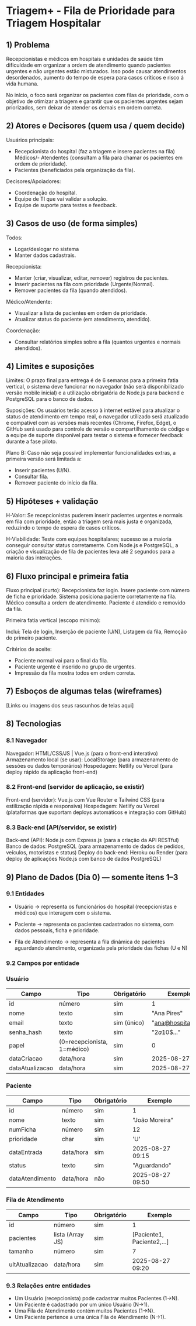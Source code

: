 # Triagem+ - Fila de Prioridade para Triagem Hospitalar


## 1) Problema

 Recepcionistas e médicos em hospitais e unidades de saúde têm dificuldade em organizar a ordem de atendimento quando pacientes urgentes e não urgentes estão misturados. Isso pode causar atendimentos desordenados, aumento do tempo de espera para casos críticos e risco á vida humana.

 No início, o foco será organizar os pacientes com filas de prioridade,  com o objetivo de otimizar a triagem e garantir que os pacientes urgentes sejam priorizados, sem deixar de atender os demais em ordem correta.

## 2) Atores e Decisores (quem usa / quem decide)

Usuários principais: 
- Recepcionista do hospital (faz a triagem e insere pacientes na fila) Médicos/- Atendentes (consultam a fila para chamar os pacientes em ordem de prioridade).
- Pacientes (beneficiados pela organização da fila).

Decisores/Apoiadores: 
- Coordenação do hospital.
- Equipe de TI que vai validar a solução.
- Equipe de suporte para testes e feedback.

## 3) Casos de uso (de forma simples)

Todos: 
- Logar/deslogar no sistema 
- Manter dados cadastrais.

Recepcionista:
- Manter (criar, visualizar, editar, remover) registros de pacientes.
- Inserir pacientes na fila com prioridade (Urgente/Normal).
- Remover pacientes da fila (quando atendidos).

Médico/Atendente:
- Visualizar a lista de pacientes em ordem de prioridade.
- Atualizar status do paciente (em atendimento, atendido).

Coordenação:
- Consultar relatórios simples sobre a fila (quantos urgentes e normais atendidos).

## 4) Limites e suposições

Limites: O prazo final para entrega é de 6 semanas para a primeira fatia vertical, o sistema deve funcionar no navegador (não será disponibilizado versão mobile inicial) e a utilização obrigatória de Node.js para backend e PostgreSQL para o banco de dados. 

Suposições: Os usuários terão acesso à internet estável para atualizar o status de atendimento em tempo real, o navegador utilizado será atualizado e compatível com as versões mais recentes (Chrome, Firefox, Edge), o GitHub será usado para controle de versão e compartilhamento de código e a equipe de suporte disponível para testar o sistema e fornecer feedback durante a fase piloto.

Plano B:
Caso não seja possível implementar funcionalidades extras, a primeira versão será limitada a:
- Inserir pacientes (U/N).
- Consultar fila.
- Remover paciente do início da fila.

## 5) Hipóteses + validação
H-Valor: Se recepcionistas puderem inserir pacientes urgentes e normais em fila com prioridade, então a triagem será mais justa e organizada, reduzindo o tempo de espera de casos críticos.

H-Viabilidade: Teste com equipes hospitalares; sucesso se a maioria conseguir  consultar status corretamente. Com Node.js e PostgreSQL, a criação e visualização de fila de pacientes leva até 2 segundos para a maioria das interações.

## 6) Fluxo principal e primeira fatia
Fluxo principal (curto):
Recepcionista faz login.
Insere paciente com número de ficha e prioridade.
Sistema posiciona paciente corretamente na fila.
Médico consulta a ordem de atendimento.
Paciente é atendido e removido da fila.

Primeira fatia vertical (escopo mínimo):

Inclui: Tela de login, Inserção de paciente (U/N), Listagem da fila, Remoção do primeiro paciente.
  
Critérios de aceite:
- Paciente normal vai para o final da fila.
- Paciente urgente é inserido no grupo de urgentes.
- Impressão da fila mostra todos em ordem correta.

## 7) Esboços de algumas telas (wireframes)
<!-- Vale desenho no papel (foto), Figma, Excalidraw, etc. Não precisa ser bonito, precisa ser claro.
     EXEMPLO de telas:
     • Login
     • Lista de chamados (ordem + tempo desde criação)
     • Novo chamado (formulário simples)
     • Painel do professor (atender/encerrar)
     EXEMPLO de imagem:
     ![Wireframe - Lista de chamados](img/wf-lista-chamados.png) -->
[Links ou imagens dos seus rascunhos de telas aqui]

## 8) Tecnologias
<!-- Liste apenas o que você REALMENTE pretende usar agora. -->

### 8.1 Navegador
Navegador: HTML/CSS/JS | Vue.js (para o front-end interativo) Armazenamento local (se usar): LocalStorage (para armazenamento de sessões ou dados temporários) Hospedagem: Netlify ou Vercel (para deploy rápido da aplicação front-end)


### 8.2 Front-end (servidor de aplicação, se existir)
Front-end (servidor): Vue.js com Vue Router e Tailwind CSS (para estilização rápida e responsiva) Hospedagem: Netlify ou Vercel (plataformas que suportam deploys automáticos e integração com GitHub)


### 8.3 Back-end (API/servidor, se existir)
Back-end (API): Node.js com Express.js (para a criação da API RESTful) Banco de dados: PostgreSQL (para armazenamento de dados de pedidos, veículos, motoristas e status) Deploy do back-end: Heroku ou Render (para deploy de aplicações Node.js com banco de dados PostgreSQL)


## 9) Plano de Dados (Dia 0) — somente itens 1–3


### 9.1 Entidades

- Usuário → representa os funcionários do hospital (recepcionistas e médicos) que interagem com o sistema.

- Paciente → representa os pacientes cadastrados no sistema, com dados pessoais, ficha e prioridade.

- Fila de Atendimento → representa a fila dinâmica de pacientes aguardando atendimento, organizada pela prioridade das fichas (U e N)

### 9.2 Campos por entidade


### Usuário
| Campo           | Tipo                          | Obrigatório | Exemplo            |
|-----------------|-------------------------------|-------------|--------------------|
| id              | número                        | sim         | 1                  |
| nome            | texto                         | sim         | "Ana Pires"        |
| email           | texto                         | sim (único) | "ana@hospital.com" |
| senha_hash      | texto                         | sim         | "$2a$10$..."       |
| papel           | (0=recepcionista, 1=médico)   | sim         | 0                  |
| dataCriacao     | data/hora                     | sim         | 2025-08-27 14:30   |
| dataAtualizacao | data/hora                     | sim         | 2025-08-27 15:10   |

### Paciente
| Campo           | Tipo                          | Obrigatório | Exemplo            |
|-----------------|-------------------------------|-------------|--------------------|
| id              | número                        | sim         | 1                  |
| nome            | texto                         | sim         | "João Moreira"     |
| numFicha        | número                        | sim         | 12                 |
| prioridade      | char                          | sim         | 'U' | 'N'          |
| dataEntrada     | data/hora                     | sim         | 2025-08-27 09:15   |
| status          | texto                         | sim         | "Aguardando"       |
| dataAtendimento | data/hora                     | não         | 2025-08-27 09:50   |


### Fila de Atendimento
| Campo           | Tipo               | Obrigatório | Exemplo                 |
|-----------------|--------------------|-------------|-------------------------|
| id              | número             | sim         | 1                       |
| pacientes       | lista (Array JS)   | sim         | [Paciente1, Paciente2,…]|
| tamanho         | número             | sim         | 7                       |
| ultAtualizacao  | data/hora          | sim         | 2025-08-27 09:20        |


### 9.3 Relações entre entidades
- Um Usuário (recepcionista) pode cadastrar muitos Pacientes (1→N).
- Um Paciente é cadastrado por um único Usuário (N→1).
- Uma Fila de Atendimento contém muitos Pacientes (1→N).
- Um Paciente pertence a uma única Fila de Atendimento (N→1).
